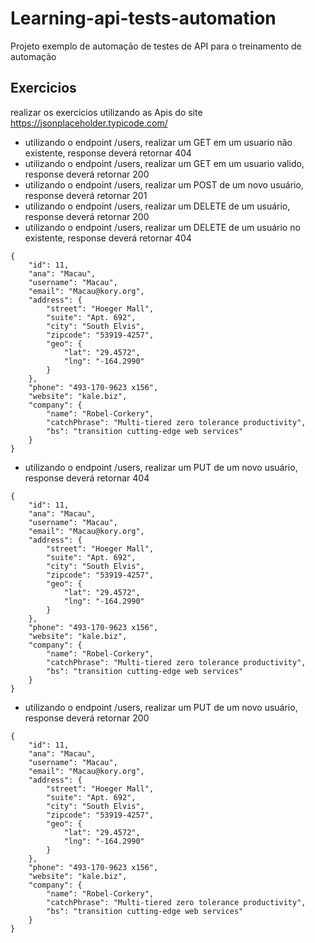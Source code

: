# Learning-api-tests-automation
Projeto exemplo de automação de testes de API para o treinamento de automação

## Exercicios
realizar os exercicios utilizando as Apis do site
https://jsonplaceholder.typicode.com/

* utilizando o endpoint /users, realizar um GET em um usuario não existente, response deverá retornar 404
* utilizando o endpoint /users, realizar um GET em um usuario valido, response deverá retornar 200
* utilizando o endpoint /users, realizar um POST de um novo usuário, response deverá retornar 201
* utilizando o endpoint /users, realizar um DELETE de um usuário, response deverá retornar 200
* utilizando o endpoint /users, realizar um DELETE de um usuário no existente, response deverá retornar 404
```
{
    "id": 11,
    "ana": "Macau",
    "username": "Macau",
    "email": "Macau@kory.org",
    "address": {
        "street": "Hoeger Mall",
        "suite": "Apt. 692",
        "city": "South Elvis",
        "zipcode": "53919-4257",
        "geo": {
            "lat": "29.4572",
            "lng": "-164.2990"
        }
    },
    "phone": "493-170-9623 x156",
    "website": "kale.biz",
    "company": {
        "name": "Robel-Corkery",
        "catchPhrase": "Multi-tiered zero tolerance productivity",
        "bs": "transition cutting-edge web services"
    }
}
```
* utilizando o endpoint /users, realizar um PUT de um novo usuário, response deverá retornar 404
```
{
    "id": 11,
    "ana": "Macau",
    "username": "Macau",
    "email": "Macau@kory.org",
    "address": {
        "street": "Hoeger Mall",
        "suite": "Apt. 692",
        "city": "South Elvis",
        "zipcode": "53919-4257",
        "geo": {
            "lat": "29.4572",
            "lng": "-164.2990"
        }
    },
    "phone": "493-170-9623 x156",
    "website": "kale.biz",
    "company": {
        "name": "Robel-Corkery",
        "catchPhrase": "Multi-tiered zero tolerance productivity",
        "bs": "transition cutting-edge web services"
    }
}
```
* utilizando o endpoint /users, realizar um PUT de um novo usuário, response deverá retornar 200
```
{
    "id": 11,
    "ana": "Macau",
    "username": "Macau",
    "email": "Macau@kory.org",
    "address": {
        "street": "Hoeger Mall",
        "suite": "Apt. 692",
        "city": "South Elvis",
        "zipcode": "53919-4257",
        "geo": {
            "lat": "29.4572",
            "lng": "-164.2990"
        }
    },
    "phone": "493-170-9623 x156",
    "website": "kale.biz",
    "company": {
        "name": "Robel-Corkery",
        "catchPhrase": "Multi-tiered zero tolerance productivity",
        "bs": "transition cutting-edge web services"
    }
}
```
